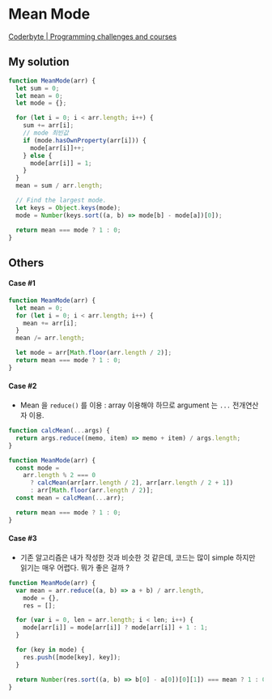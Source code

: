 # Mean Mode

[Coderbyte | Programming challenges and courses](https://coderbyte.com/results/tkhwang:Mean%20Mode:JavaScript)

## My solution

```javascript
function MeanMode(arr) {
  let sum = 0;
  let mean = 0;
  let mode = {};

  for (let i = 0; i < arr.length; i++) {
    sum += arr[i];
    // mode 최빈값
    if (mode.hasOwnProperty(arr[i])) {
      mode[arr[i]]++;
    } else {
      mode[arr[i]] = 1;
    }
  }
  mean = sum / arr.length;

  // Find the largest mode.
  let keys = Object.keys(mode);
  mode = Number(keys.sort((a, b) => mode[b] - mode[a])[0]);

  return mean === mode ? 1 : 0;
}
```

## Others

#### Case #1

```javascript
function MeanMode(arr) {
  let mean = 0;
  for (let i = 0; i < arr.length; i++) {
    mean += arr[i];
  }
  mean /= arr.length;

  let mode = arr[Math.floor(arr.length / 2)];
  return mean === mode ? 1 : 0;
}
```

#### Case #2

- Mean 을 `reduce()` 를 이용 : array 이용해야 하므로 argument 는 `...` 전개연산자 이용.

```javascript
function calcMean(...args) {
  return args.reduce((memo, item) => memo + item) / args.length;
}

function MeanMode(arr) {
  const mode =
    arr.length % 2 === 0
      ? calcMean(arr[arr.length / 2], arr[arr.length / 2 + 1])
      : arr[Math.floor(arr.length / 2)];
  const mean = calcMean(...arr);

  return mean === mode ? 1 : 0;
}
```

#### Case #3

- 기존 알고리즘은 내가 작성한 것과 비슷한 것 같은데, 코드는 많이 simple 하지만 읽기는 매우 어렵다. 뭐가 좋은 걸까 ?

```javascript
function MeanMode(arr) {
  var mean = arr.reduce((a, b) => a + b) / arr.length,
    mode = {},
    res = [];

  for (var i = 0, len = arr.length; i < len; i++) {
    mode[arr[i]] = mode[arr[i]] ? mode[arr[i]] + 1 : 1;
  }

  for (key in mode) {
    res.push([mode[key], key]);
  }

  return Number(res.sort((a, b) => b[0] - a[0])[0][1]) === mean ? 1 : 0;
}
```
